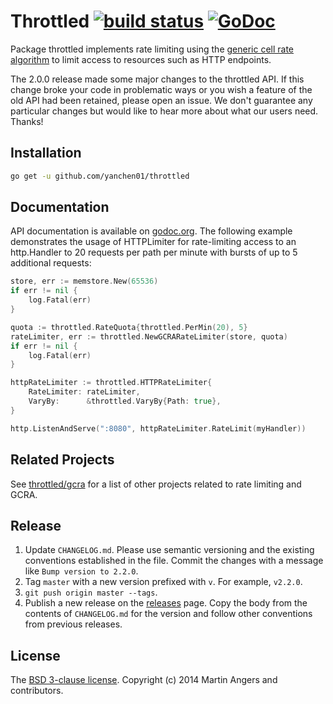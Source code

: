# Throttled [![build status](https://secure.travis-ci.org/throttled/throttled.svg)](https://travis-ci.org/throttled/throttled) [![GoDoc](https://godoc.org/github.com/throttled/throttled?status.svg)](https://godoc.org/github.com/throttled/throttled)

Package throttled implements rate limiting using the [generic cell rate
algorithm][gcra] to limit access to resources such as HTTP endpoints.

The 2.0.0 release made some major changes to the throttled API. If
this change broke your code in problematic ways or you wish a feature
of the old API had been retained, please open an issue.  We don't
guarantee any particular changes but would like to hear more about
what our users need. Thanks!

## Installation

```sh
go get -u github.com/yanchen01/throttled
```

## Documentation

API documentation is available on [godoc.org][doc]. The following
example demonstrates the usage of HTTPLimiter for rate-limiting access
to an http.Handler to 20 requests per path per minute with bursts of
up to 5 additional requests:

```go
store, err := memstore.New(65536)
if err != nil {
	log.Fatal(err)
}

quota := throttled.RateQuota{throttled.PerMin(20), 5}
rateLimiter, err := throttled.NewGCRARateLimiter(store, quota)
if err != nil {
	log.Fatal(err)
}

httpRateLimiter := throttled.HTTPRateLimiter{
	RateLimiter: rateLimiter,
	VaryBy:      &throttled.VaryBy{Path: true},
}

http.ListenAndServe(":8080", httpRateLimiter.RateLimit(myHandler))
```

## Related Projects

See [throttled/gcra][throttled-gcra] for a list of other projects related to
rate limiting and GCRA.

## Release

1. Update `CHANGELOG.md`. Please use semantic versioning and the existing
   conventions established in the file. Commit the changes with a message like
   `Bump version to 2.2.0`.
2. Tag `master` with a new version prefixed with `v`. For example, `v2.2.0`.
3. `git push origin master --tags`.
4. Publish a new release on the [releases] page. Copy the body from the
   contents of `CHANGELOG.md` for the version and follow other conventions from
   previous releases.

## License

The [BSD 3-clause license][bsd]. Copyright (c) 2014 Martin Angers and contributors.

[blog]: http://0value.com/throttled--guardian-of-the-web-server
[bsd]: https://opensource.org/licenses/BSD-3-Clause
[doc]: https://godoc.org/github.com/throttled/throttled
[gcra]: https://en.wikipedia.org/wiki/Generic_cell_rate_algorithm
[puerkitobio]: https://github.com/puerkitobio/
[pr]: https://github.com/throttled/throttled/compare
[releases]: https://github.com/throttled/throttled/releases
[throttled-gcra]: https://github.com/throttled/gcra

<!--
# vim: set tw=79:
-->
